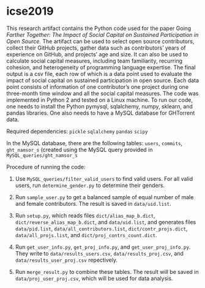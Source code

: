 # icse2019

This research artifact contains the Python code used for the paper Going
<i>Farther Together: The Impact of Social Capital on Sustained
Participation in Open Source.</i>
The artifact can be used to select open source contributors, collect
their GitHub projects, gather data such as contributors’ years of
experience on GitHub, and projects’ age and size. 
It can also be used to
calculate social capital measures, including team familiarity, recurring
cohesion, and heterogeneity of programming language expertise. 
The final
output is a csv file, each row of which is a data point used to evaluate
the impact of social capital on sustained participation in open source.
Each data point consists of information of one contributor’s one project
during one three-month time window and all the social capital measures.
The code was
implemented in Python 2 and tested on a Linux machine. To run our code,
one needs to install the Python pymysql, sqlalchemy, numpy, sklearn, and
pandas libraries. One also needs to have a MySQL database for GHTorrent
data.

Required dependencies:
`pickle`
`sqlalchemy`
`pandas`
`scipy`

In the MySQL database, there are the following tables:
`users`,
`commits`,
`ght_namsor_s` (created using the MySQL query provided in `MySQL_queries/ght_namsor_s`

Procedure of running the code: 
1. Use `MySQL_queries/filter_valid_users` to find valid users. For all valid users, run `determine_gender.py` to determine their genders.

2. Run `sample_user.py` to get a balanced sample of equal number of male and female contributors. The result is saved in `data/uid.list`.

3. Run `setup.py`, which reads files `dict/alias_map_b.dict`,
`dict/reverse_alias_map_b.dict`, and `data/uid.list`, and generates files
`data/pid.list`, `data/all_contributors.list`, `dict/contr_projs.dict`,
`data/all_projs.list`, and `dict/proj_contrs_count.dict`.

4. Run `get_user_info.py`, `get_proj_info.py`, and `get_user_proj_info.py`. They write to `data/results_users.csv`, `data/results_proj.csv`, and `data/results_user_proj.csv` repectively.

5. Run `merge_result.py` to combine these tables. The result will be saved in `data/proj_user_proj.csv`, which will be used for data analysis.
